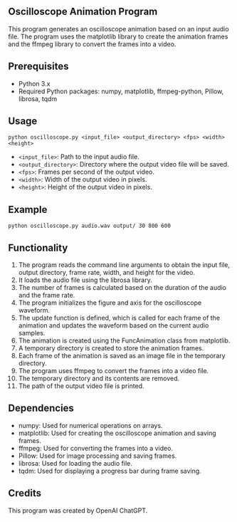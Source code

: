 ## Oscilloscope Animation Program

This program generates an oscilloscope animation based on an input audio file. The program uses the matplotlib library to create the animation frames and the ffmpeg library to convert the frames into a video.

## Prerequisites

- Python 3.x
- Required Python packages: numpy, matplotlib, ffmpeg-python, Pillow, librosa, tqdm

## Usage

```
python oscilloscope.py <input_file> <output_directory> <fps> <width> <height>
```

- `<input_file>`: Path to the input audio file.
- `<output_directory>`: Directory where the output video file will be saved.
- `<fps>`: Frames per second of the output video.
- `<width>`: Width of the output video in pixels.
- `<height>`: Height of the output video in pixels.

## Example

```
python oscilloscope.py audio.wav output/ 30 800 600
```

## Functionality

1. The program reads the command line arguments to obtain the input file, output directory, frame rate, width, and height for the video.
2. It loads the audio file using the librosa library.
3. The number of frames is calculated based on the duration of the audio and the frame rate.
4. The program initializes the figure and axis for the oscilloscope waveform.
5. The update function is defined, which is called for each frame of the animation and updates the waveform based on the current audio samples.
6. The animation is created using the FuncAnimation class from matplotlib.
7. A temporary directory is created to store the animation frames.
8. Each frame of the animation is saved as an image file in the temporary directory.
9. The program uses ffmpeg to convert the frames into a video file.
10. The temporary directory and its contents are removed.
11. The path of the output video file is printed.

## Dependencies

- numpy: Used for numerical operations on arrays.
- matplotlib: Used for creating the oscilloscope animation and saving frames.
- ffmpeg: Used for converting the frames into a video.
- Pillow: Used for image processing and saving frames.
- librosa: Used for loading the audio file.
- tqdm: Used for displaying a progress bar during frame saving.

## Credits

This program was created by OpenAI ChatGPT.
